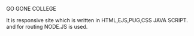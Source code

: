 GO GONE COLLEGE 

It is responsive site which is written in HTML,EJS,PUG,CSS JAVA SCRIPT. and for routing NODE.JS is used.
